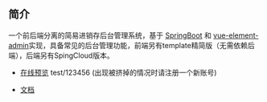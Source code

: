 ## 简介

一个前后端分离的简易进销存后台管理系统，基于 [SpringBoot](https://spring.io/projects/spring-boot/) 和 [vue-element-admin](https://github.com/PanJiaChen/vue-element-admin)实现，具备常见的后台管理功能，前端另有template精简版（无需依赖后端），后端另有SpingCloud版本。

- [在线预览](https://toesbieya.cn/jxc-admin)    test/123456 (出现被挤掉的情况时请注册一个新账号)

- [文档](https://doc.toesbieya.cn/jxc-admin)
